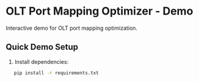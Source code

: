 # OLT Port Mapping Optimizer - Demo

Interactive demo for OLT port mapping optimization.

## Quick Demo Setup

1. Install dependencies:
```bash
   pip install -r requirements.txt